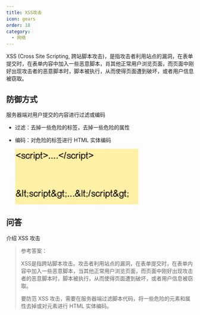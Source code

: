 ```yaml
---
title: XSS攻击
icon: gears
order: 18
category:
  - 网络
---
```


XSS (Cross Site Scripting, 跨站脚本攻击)，是指攻击者利用站点的漏洞，在表单提交时，在表单内容中加入一些恶意脚本，肖其他正常用户浏览页面，而页面中刚好出现攻击者的恶意脚本时，脚本被执行，从而使得页面遭到破坏，或者用户信息被窃取。

## 防御方式

服务器端对用户提交的内容进行过滤或编码

- 过滤：去掉一些危险的标签，去掉一些危险的属性

- 编码：对危险的标签进行 HTML 实体编码

  ![]( ../../../../src/.vuepress/public/assets/images/moreThanCode/network/XSS/image-20240227234159038.png)

## 问答

介绍 XSS 攻击

> 参考答案：
>
> XSS是指跨站脚本攻击。攻击者利用站点的漏洞，在表单提交时，在表单内容中加入一些恶意脚本，当其他正常用户浏览页面，而页面中刚好出现攻击者的恶意脚本时，脚本被执行，从而使得页面遭到破坏，或者用户信息被窃取。
>
> 要防范 XSS 攻击，需要在服务器端过滤脚本代码，将一些危险的元素和属性去掉或对元素进行 HTML 实体编码。